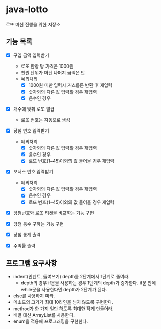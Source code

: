 # java-lotto
로또 미션 진행을 위한 저장소

## 기능 목록

- [x] 구입 금액 입력받기
    - 로또 한장 당 가격은 1000원
    - 천원 단위가 아닌 나머지 금액은 반
    - 예외처리
        - [x] 1000원 미만 입력시 거스름돈 반환 후 재입력        
        - [x] 숫자외의 다른 값 입력할 경우 재입력
        - [x] 음수인 경우
- [x] 개수에 맞춰 로또 발급
    - 로또 번호는 자동으로 생성
    
- [x] 당첨 번호 입력받기
    - 예외처리
        - [x] 숫자외의 다른 값 입력할 경우 재입력
        - [x] 음수인 경우
        - [x] 로또 번호(1~45)이외의 값 들어올 경우 재입력
- [x] 보너스 번호 입력받기
    - 예외처리
        - [x] 숫자외의 다른 값 입력할 경우 재입력
        - [x] 음수인 경우
        - [x] 로또 번호(1~45)이외의 값 들어올 경우 재입력
- [x] 당첨번호와 로또 티켓을 비교하는 기능 구현

- [x] 당첨 등수 구하는 기능 구현
- [x] 당첨 통계 출력
- [x] 수익률 출력

## 프로그램 요구사항

- indent(인덴트, 들여쓰기) depth를 2단계에서 1단계로 줄여라.
    - depth의 경우 if문을 사용하는 경우 1단계의 depth가 증가한다. 
    if문 안에 while문을 사용한다면 depth가 2단계가 된다.
- else를 사용하지 마라.
- 메소드의 크기가 최대 10라인을 넘지 않도록 구현한다.
- method가 한 가지 일만 하도록 최대한 작게 만들어라.
- 배열 대신 ArrayList를 사용한다.
- enum을 적용해 프로그래밍을 구현한다.